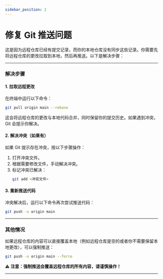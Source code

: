 ```yaml
---
sidebar_position: 2
---
```


# 修复 Git 推送问题


这是因为远程仓库已经有提交记录，而你的本地仓库没有同步这些记录。你需要先将远程仓库的更改拉取到本地，然后再推送。以下是解决步骤：

---

### **解决步骤**

#### 1. **拉取远程更改**
在终端中运行以下命令：
```bash
git pull origin main --rebase
```
这会将远程仓库的更改与本地代码合并，同时保留你的提交历史。如果遇到冲突，Git 会提示你解决。

#### 2. **解决冲突（如果有）**
如果 Git 提示存在冲突，按以下步骤操作：
1. 打开冲突文件。
2. 根据需要修改文件，手动解决冲突。
3. 标记冲突已解决：
   ```bash
   git add <冲突文件>
   ```

#### 3. **重新推送代码**
冲突解决后，运行以下命令再次尝试推送代码：
```bash
git push -u origin main
```

---

### **其他情况**
如果远程仓库的内容可以直接覆盖本地（例如远程仓库是空的或者你不需要保留本地更改），可以强制推送：
```bash
git push -u origin main --force
```
⚠️ **注意：强制推送会覆盖远程仓库的所有内容，请谨慎操作！**

---
